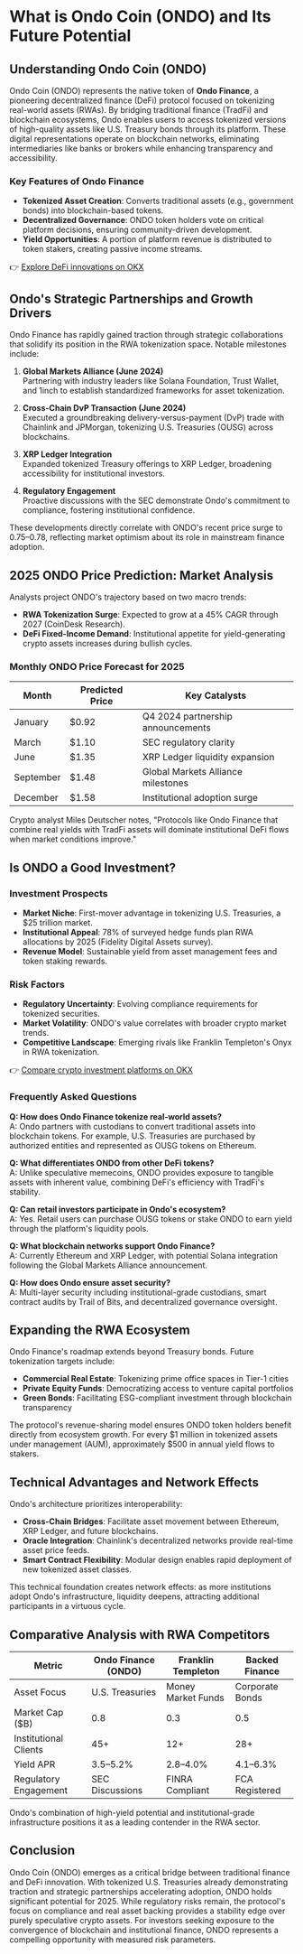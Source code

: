 # What is Ondo Coin (ONDO) and Its Future Potential

## Understanding Ondo Coin (ONDO)

Ondo Coin (ONDO) represents the native token of **Ondo Finance**, a pioneering decentralized finance (DeFi) protocol focused on tokenizing real-world assets (RWAs). By bridging traditional finance (TradFi) and blockchain ecosystems, Ondo enables users to access tokenized versions of high-quality assets like U.S. Treasury bonds through its platform. These digital representations operate on blockchain networks, eliminating intermediaries like banks or brokers while enhancing transparency and accessibility.

### Key Features of Ondo Finance
- **Tokenized Asset Creation**: Converts traditional assets (e.g., government bonds) into blockchain-based tokens.
- **Decentralized Governance**: ONDO token holders vote on critical platform decisions, ensuring community-driven development.
- **Yield Opportunities**: A portion of platform revenue is distributed to token stakers, creating passive income streams.

👉 [Explore DeFi innovations on OKX](https://bit.ly/okx-bonus)

## Ondo's Strategic Partnerships and Growth Drivers

Ondo Finance has rapidly gained traction through strategic collaborations that solidify its position in the RWA tokenization space. Notable milestones include:

1. **Global Markets Alliance (June 2024)**  
   Partnering with industry leaders like Solana Foundation, Trust Wallet, and 1inch to establish standardized frameworks for asset tokenization.

2. **Cross-Chain DvP Transaction (June 2024)**  
   Executed a groundbreaking delivery-versus-payment (DvP) trade with Chainlink and JPMorgan, tokenizing U.S. Treasuries (OUSG) across blockchains.

3. **XRP Ledger Integration**  
   Expanded tokenized Treasury offerings to XRP Ledger, broadening accessibility for institutional investors.

4. **Regulatory Engagement**  
   Proactive discussions with the SEC demonstrate Ondo's commitment to compliance, fostering institutional confidence.

These developments directly correlate with ONDO's recent price surge to $0.75–$0.78, reflecting market optimism about its role in mainstream finance adoption.

## 2025 ONDO Price Prediction: Market Analysis

Analysts project ONDO's trajectory based on two macro trends:
- **RWA Tokenization Surge**: Expected to grow at a 45% CAGR through 2027 (CoinDesk Research).
- **DeFi Fixed-Income Demand**: Institutional appetite for yield-generating crypto assets increases during bullish cycles.

### Monthly ONDO Price Forecast for 2025

| Month       | Predicted Price | Key Catalysts                          |
|-------------|-----------------|----------------------------------------|
| January     | $0.92           | Q4 2024 partnership announcements      |
| March       | $1.10           | SEC regulatory clarity                 |
| June        | $1.35           | XRP Ledger liquidity expansion         |
| September   | $1.48           | Global Markets Alliance milestones     |
| December    | $1.58           | Institutional adoption surge           |

Crypto analyst Miles Deutscher notes, "Protocols like Ondo Finance that combine real yields with TradFi assets will dominate institutional DeFi flows when market conditions improve."

## Is ONDO a Good Investment?

### Investment Prospects
- **Market Niche**: First-mover advantage in tokenizing U.S. Treasuries, a $25 trillion market.
- **Institutional Appeal**: 78% of surveyed hedge funds plan RWA allocations by 2025 (Fidelity Digital Assets survey).
- **Revenue Model**: Sustainable yield from asset management fees and token staking rewards.

### Risk Factors
- **Regulatory Uncertainty**: Evolving compliance requirements for tokenized securities.
- **Market Volatility**: ONDO's value correlates with broader crypto market trends.
- **Competitive Landscape**: Emerging rivals like Franklin Templeton's Onyx in RWA tokenization.

👉 [Compare crypto investment platforms on OKX](https://bit.ly/okx-bonus)

### Frequently Asked Questions

**Q: How does Ondo Finance tokenize real-world assets?**  
A: Ondo partners with custodians to convert traditional assets into blockchain tokens. For example, U.S. Treasuries are purchased by authorized entities and represented as OUSG tokens on Ethereum.

**Q: What differentiates ONDO from other DeFi tokens?**  
A: Unlike speculative memecoins, ONDO provides exposure to tangible assets with inherent value, combining DeFi's efficiency with TradFi's stability.

**Q: Can retail investors participate in Ondo's ecosystem?**  
A: Yes. Retail users can purchase OUSG tokens or stake ONDO to earn yield through the platform's liquidity pools.

**Q: What blockchain networks support Ondo Finance?**  
A: Currently Ethereum and XRP Ledger, with potential Solana integration following the Global Markets Alliance announcement.

**Q: How does Ondo ensure asset security?**  
A: Multi-layer security including institutional-grade custodians, smart contract audits by Trail of Bits, and decentralized governance oversight.

## Expanding the RWA Ecosystem

Ondo Finance's roadmap extends beyond Treasury bonds. Future tokenization targets include:
- **Commercial Real Estate**: Tokenizing prime office spaces in Tier-1 cities
- **Private Equity Funds**: Democratizing access to venture capital portfolios
- **Green Bonds**: Facilitating ESG-compliant investment through blockchain transparency

The protocol's revenue-sharing model ensures ONDO token holders benefit directly from ecosystem growth. For every $1 million in tokenized assets under management (AUM), approximately $500 in annual yield flows to stakers.

## Technical Advantages and Network Effects

Ondo's architecture prioritizes interoperability:
- **Cross-Chain Bridges**: Facilitate asset movement between Ethereum, XRP Ledger, and future blockchains.
- **Oracle Integration**: Chainlink's decentralized networks provide real-time asset price feeds.
- **Smart Contract Flexibility**: Modular design enables rapid deployment of new tokenized asset classes.

This technical foundation creates network effects: as more institutions adopt Ondo's infrastructure, liquidity deepens, attracting additional participants in a virtuous cycle.

## Comparative Analysis with RWA Competitors

| Metric                | Ondo Finance (ONDO) | Franklin Templeton | Backed Finance |
|-----------------------|---------------------|--------------------|----------------|
| Asset Focus           | U.S. Treasuries     | Money Market Funds | Corporate Bonds|
| Market Cap ($B)       | 0.8                 | 0.3                | 0.5            |
| Institutional Clients | 45+                 | 12+                | 28+            |
| Yield APR             | 3.5–5.2%            | 2.8–4.0%           | 4.1–6.3%       |
| Regulatory Engagement | SEC Discussions     | FINRA Compliant    | FCA Registered |

Ondo's combination of high-yield potential and institutional-grade infrastructure positions it as a leading contender in the RWA sector.

## Conclusion

Ondo Coin (ONDO) emerges as a critical bridge between traditional finance and DeFi innovation. With tokenized U.S. Treasuries already demonstrating traction and strategic partnerships accelerating adoption, ONDO holds significant potential for 2025. While regulatory risks remain, the protocol's focus on compliance and real asset backing provides a stability edge over purely speculative crypto assets. For investors seeking exposure to the convergence of blockchain and institutional finance, ONDO represents a compelling opportunity with measured risk parameters.